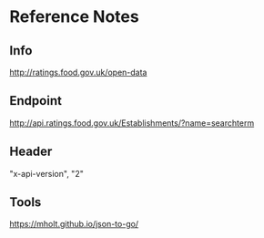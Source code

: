
# Reference Notes

## Info
http://ratings.food.gov.uk/open-data

## Endpoint
http://api.ratings.food.gov.uk/Establishments/?name=searchterm

## Header
"x-api-version", "2"

## Tools
https://mholt.github.io/json-to-go/